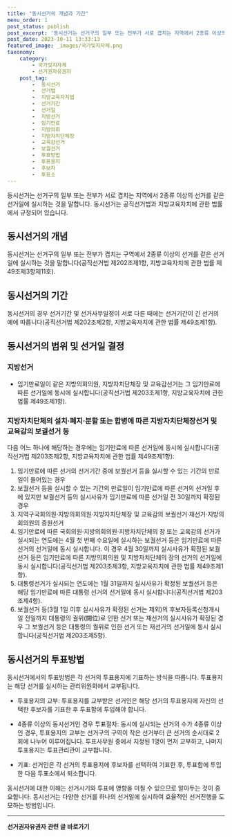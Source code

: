 ```yaml
---
title: "동시선거의 개념과 기간"
menu_order: 1
post_status: publish
post_excerpt: '동시선거는 선거구의 일부 또는 전부가 서로 겹치는 지역에서 2종류 이상의 선거를 같은 선거일에 실시하는 것을 말합니다. 동시선거는 공직선거법과 지방교육자치에 관한 법률에서 규정되어 있습니다.'
post_date: 2023-10-11 13:33:13
featured_image: _images/국가및지자체.png
taxonomy:
    category:
        - 국가및지자체
        - 선거권자유권자
    post_tag:
        -  동시선거
        -  선거법
        -  지방교육자치법
        -  선거기간
        -  선거일
        -  지방선거
        -  임기만료
        -  지방의회
        -  지방자치단체장
        -  교육감선거
        -  보궐선거
        -  투표방법
        -  투표용지
        -  후보자
        -  투표소
---
```



동시선거는 선거구의 일부 또는 전부가 서로 겹치는 지역에서 2종류 이상의 선거를 같은 선거일에 실시하는 것을 말합니다. 동시선거는 공직선거법과 지방교육자치에 관한 법률에서 규정되어 있습니다.

## 동시선거의 개념

동시선거는 선거구의 일부 또는 전부가 겹치는 구역에서 2종류 이상의 선거를 같은 선거일에 실시하는 것을 말합니다(공직선거법 제202조제1항, 지방교육자치에 관한 법률 제49조제3항제11호).

## 동시선거의 기간

동시선거의 경우 선거기간 및 선거사무일정이 서로 다른 때에는 선거기간이 긴 선거의 예에 따릅니다(공직선거법 제202조제2항, 지방교육자치에 관한 법률 제49조제1항).

## 동시선거의 범위 및 선거일 결정

### 지방선거

- 임기만료일이 같은 지방의회의원, 지방자치단체장 및 교육감선거는 그 임기만료에 따른 선거일에 동시에 실시합니다(공직선거법 제203조제1항, 지방교육자치에 관한 법률 제49조제1항).

### 지방자치단체의 설치·폐지·분할 또는 합병에 따른 지방자치단체장선거 및 교육감의 보궐선거 등

다음 어느 하나에 해당하는 경우에는 임기만료에 따른 선거일에 동시에 실시합니다(공직선거법 제203조제2항, 지방교육자치에 관한 법률 제49조제1항):

1. 임기만료에 따른 선거의 선거기간 중에 보궐선거 등을 실시할 수 있는 기간의 만료일이 들어있는 경우
2. 보궐선거 등을 실시할 수 있는 기간의 만료일이 임기만료에 따른 선거의 선거일 후에 있지만 보궐선거 등의 실시사유가 임기만료에 따른 선거일 전 30일까지 확정된 경우
3. 지역구국회의원·지방의회의원·지방자치단체장 및 교육감의 보궐선거·재선거·지방의회의원의 증원선거
4. 임기만료에 따른 국회의원·지방의회의원·지방자치단체의 장 또는 교육감의 선거가 실시되는 연도에는 4월 첫 번째 수요일에 실시하는 보궐선거 등은 임기만료에 따른 선거의 선거일에 동시 실시합니다. 이 경우 4월 30일까지 실시사유가 확정된 보궐선거 등은 임기만료에 따른 지방의회의원 및 지방자치단체의 장의 선거의 선거일에 동시 실시합니다(공직선거법 제203조제3항, 지방교육자치에 관한 법률 제49조제1항).
5. 대통령선거가 실시되는 연도에는 1월 31일까지 실시사유가 확정된 보궐선거 등은 해당 임기만료에 따른 대통령 선거의 선거일에 동시 실시합니다(공직선거법 제203조제4항).
6. 보궐선거 등(3월 1일 이후 실시사유가 확정된 선거는 제외)의 후보자등록신청개시일 전일까지 대통령의 궐위(闕位)로 인한 선거 또는 재선거의 실시사유가 확정된 경우 그 보궐선거 등은 대통령의 궐위로 인한 선거 또는 재선거의 선거일에 동시 실시합니다(공직선거법 제203조제5항).

## 동시선거의 투표방법

동시선거에서의 투표방법은 각 선거의 투표용지에 기표하는 방식을 따릅니다. 투표용지는 해당 선거를 실시하는 관리위원회에서 교부됩니다.

- 투표용지의 교부: 투표용지를 교부받은 선거인은 해당 선거의 투표용지에 자신의 선택한 후보자를 기표한 후 투표함에 투입해야 합니다.

- 4종류 이상의 동시선거인 경우 투표절차: 동시에 실시되는 선거의 수가 4종류 이상인 경우, 투표용지의 교부는 선거구의 구역이 작은 선거부터 큰 선거의 순서대로 2회에 나누어 이루어집니다. 투표사무원 중에서 지정된 1명이 먼저 교부하고, 나머지 투표용지는 투표관리관이 교부합니다.

- 기표: 선거인은 각 선거의 투표용지에 후보자를 선택하여 기표한 후, 투표함에 투입한 다음 투표소에서 퇴소합니다.

동시선거에 대한 이해는 선거시기와 투표에 영향을 미칠 수 있으므로 알아두는 것이 중요합니다. 동시선거는 다양한 선거를 하나의 선거일에 실시하여 효율적인 선거진행을 도모하는 방법입니다.
<!-- wp:separator -->
<hr class="wp-block-separator has-alpha-channel-opacity"/>
<!-- /wp:separator -->

<!-- wp:group {"backgroundColor":"base","layout":{"type":"constrained"}} -->
<div class="wp-block-group has-base-background-color has-background"><!-- wp:paragraph {"align":"center","fontSize":"medium"} -->
<p class="has-text-align-center has-large-font-size"><strong>선거권자유권자 관련 글 바로가기</strong></p>
<!-- /wp:paragraph -->


<!-- wp:latest-posts
{"categories":[{"id":7202,"count":19,"description":"","link":"https://uknowlaw.com/category/%ec%84%a0%ea%b1%b0%ea%b6%8c%ec%9e%90%ec%9c%a0%ea%b6%8c%ec%9e%90/","name":"선거권자유권자","slug":"선거권자유권자","taxonomy":"category","parent":0,"meta":[],"_links":{"self":[{"href":"https://uknowlaw.com/wp-json/wp/v2/categories/7202"}],"collection":[{"href":"https://uknowlaw.com/wp-json/wp/v2/categories"}],"about":[{"href":"https://uknowlaw.com/wp-json/wp/v2/taxonomies/category"}],"wp:post_type":[{"href":"https://uknowlaw.com/wp-json/wp/v2/posts?categories=7202"}],"curies":[{"name":"wp","href":"https://api.w.org/{rel}","templated":true}]}}]} /--></div>
<!-- /wp:group -->